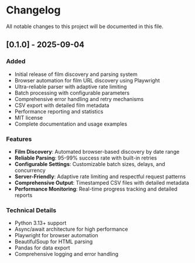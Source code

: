# Changelog

All notable changes to this project will be documented in this file.

## [0.1.0] - 2025-09-04

### Added
- Initial release of film discovery and parsing system
- Browser automation for film URL discovery using Playwright
- Ultra-reliable parser with adaptive rate limiting
- Batch processing with configurable parameters
- Comprehensive error handling and retry mechanisms
- CSV export with detailed film metadata
- Performance reporting and statistics
- MIT license
- Complete documentation and usage examples

### Features
- **Film Discovery**: Automated browser-based discovery by date range
- **Reliable Parsing**: 95-99% success rate with built-in retries
- **Configurable Settings**: Customizable batch sizes, delays, and concurrency
- **Server-Friendly**: Adaptive rate limiting and respectful request patterns
- **Comprehensive Output**: Timestamped CSV files with detailed metadata
- **Performance Monitoring**: Real-time progress tracking and detailed reports

### Technical Details
- Python 3.13+ support
- Async/await architecture for high performance
- Playwright for browser automation
- BeautifulSoup for HTML parsing
- Pandas for data export
- Comprehensive logging and error handling
